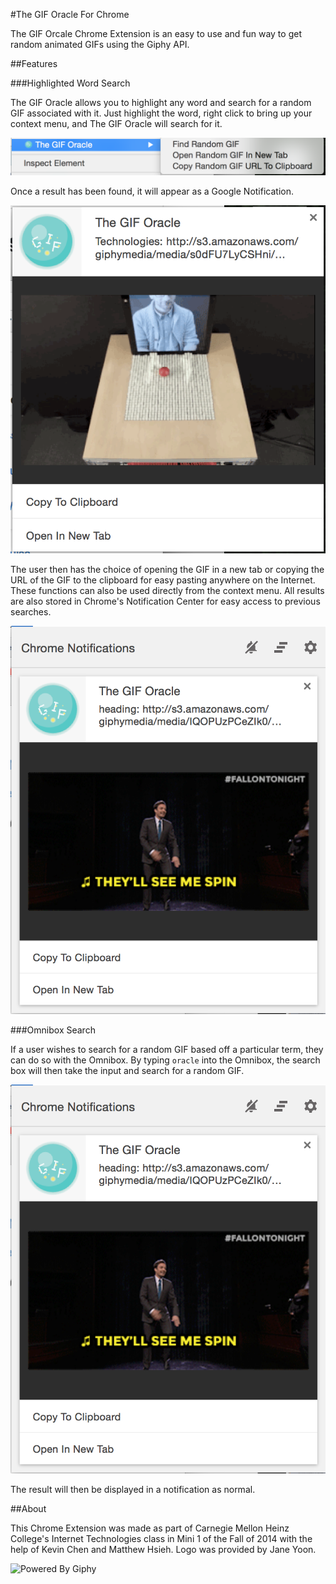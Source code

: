 #The GIF Oracle For Chrome

The GIF Orcale Chrome Extension is an easy to use and fun way to get random animated GIFs using the Giphy API.

##Features

###Highlighted Word Search

The GIF Oracle allows you to highlight any word and search for a random GIF associated with it.  Just highlight the word, right click to bring up your context menu, and The GIF Oracle will search for it.

![GIF Oracle Context Menu Items](/screenshots/contextMenu.png "The GIF Oracle from the Context Menu")

Once a result has been found, it will appear as a Google Notification.

![GIF Oracle Results](/screenshots/searchResult.png "A result from The GIF Oracle")

The user then has the choice of opening the GIF in a new tab or copying the URL of the GIF to the clipboard for easy pasting anywhere on the Internet.  These functions can also be used directly from the context menu.  All results are also stored in Chrome's Notification Center for easy access to previous searches.

![GIF Oracle in Google Notification Center](/screenshots/notifications.png "A GIF Oracle result in the Google Notification Center")

###Omnibox Search

If a user wishes to search for a random GIF based off a particular term, they can do so with the Omnibox.  By typing `oracle` into the Omnibox, the search box will then take the input and search for a random GIF.

![GIF Oracle Omnibox](/screenshots/notifications.png "How to use the Omnibox to search for a GIF")

The result will then be displayed in a notification as normal.

##About

This Chrome Extension was made as part of Carnegie Mellon Heinz College's Internet Technologies class in Mini 1 of the Fall of 2014 with the help of Kevin Chen and Matthew Hsieh.  Logo was provided by Jane Yoon.

![Powered By Giphy](/screenshots/giphyLogo.png "Powered By Giphy")
